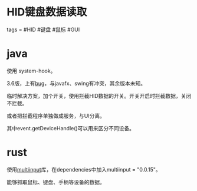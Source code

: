 # HID键盘数据读取
tags = #HID #键盘 #鼠标 #GUI

# java
使用 system-hook。

3.6版，上有[bug](https://github.com/kristian/system-hook/issues/17)，与javafx、swing有冲突，其余版本未知。

临时解决方案，加个开关，使用拦截HID数据的开关。开关开启时拦截数据，关闭不拦截。

或者把拦截程序单独做成服务，与UI分离。

其中event.getDeviceHandle()可以用来区分不同设备。

# rust

使用[multiinput](https://github.com/Jonesey13/multiinput-rust)库，在dependencies中加入multiinput = "0.0.15"。

能够抓取鼠标、键盘、手柄等设备的数据。


